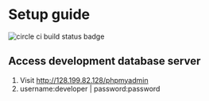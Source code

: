 # Setup guide
![circle ci build status badge](https://circleci.com/gh/nus-mtp/bill-organizer.png?circle-token=:circle-token)

## Access development database server
1. Visit http://128.199.82.128/phpmyadmin
2. username:developer | password:password
